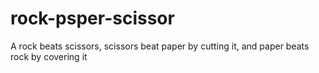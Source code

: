 # rock-psper-scissor
A rock beats scissors, scissors beat paper by cutting it, and paper beats rock by covering it
